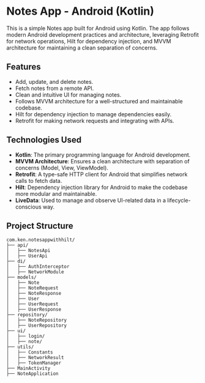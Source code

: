 # Notes App - Android (Kotlin)

This is a simple Notes app built for Android using Kotlin. The app follows modern Android development practices and architecture, leveraging Retrofit for network operations, Hilt for dependency injection, and MVVM architecture for maintaining a clean separation of concerns.

## Features
- Add, update, and delete notes.
- Fetch notes from a remote API.
- Clean and intuitive UI for managing notes.
- Follows MVVM architecture for a well-structured and maintainable codebase.
- Hilt for dependency injection to manage dependencies easily.
- Retrofit for making network requests and integrating with APIs.

## Technologies Used
- **Kotlin**: The primary programming language for Android development.
- **MVVM Architecture**: Ensures a clean architecture with separation of concerns (Model, View, ViewModel).
- **Retrofit**: A type-safe HTTP client for Android that simplifies network calls to fetch data.
- **Hilt**: Dependency injection library for Android to make the codebase more modular and maintainable.
- **LiveData**: Used to manage and observe UI-related data in a lifecycle-conscious way.

## Project Structure
```
com.ken.notesappwithhilt/
├── api/
│   ├── NotesApi
│   ├── UserApi
├── di/
│   ├── AuthInterceptor
│   ├── NetworkModule
├── models/
│   ├── Note
│   ├── NoteRequest
│   ├── NoteResponse
│   ├── User
│   ├── UserRequest
│   ├── UserResponse
├── repository/
│   ├── NoteRepository
│   ├── UserRepository
├── ui/
│   ├── login/
│   ├── note/
├── utils/
│   ├── Constants
│   ├── NetworkResult
│   ├── TokenManager
├── MainActivity
├── NoteApplication
```
